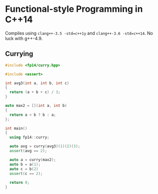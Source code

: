 Functional-style Programming in C++14
====

Compiles using `clang++-3.5 -std=c++1y` and `clang++-3.6 -std=c++14`. No luck with g++-4.9.

Currying
----

```c++
#include <fp14/curry.hpp>

#include <assert>

int avg3(int a, int b, int c)
{
  return (a + b + c) / 3;
}

auto max2 = [](int a, int b)
{
  return a < b ? b : a;
};

int main()
{
  using fp14::curry;

  auto avg = curry(avg3)(1)(2)(3);
  assert(avg == 2);

  auto a = curry(max2);
  auto b = a(1);
  auto c = b(2)
  assert(c == 2);
  
  return 0;
}
```

